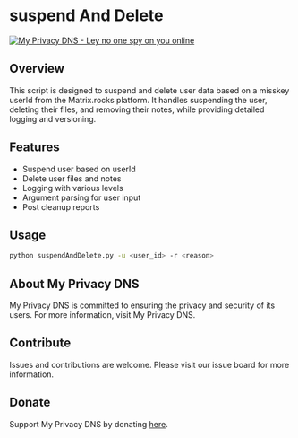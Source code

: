 # suspend And Delete

[![My Privacy DNS - Ley no one spy on you online](https://www.mypdns.org/images/logo.png)](https://www.mypdns.org/)

## Overview
This script is designed to suspend and delete user data based on a misskey userId from the Matrix.rocks platform. It handles suspending the user, deleting their files, and removing their notes, while providing detailed logging and versioning.

## Features
- Suspend user based on userId
- Delete user files and notes
- Logging with various levels
- Argument parsing for user input
- Post cleanup reports

## Usage

```sh
python suspendAndDelete.py -u <user_id> -r <reason>
```

## About My Privacy DNS

My Privacy DNS is committed to ensuring the privacy and security of its users. For more information, visit My Privacy DNS.

## Contribute

Issues and contributions are welcome. Please visit our issue board for more information.

## Donate

Support My Privacy DNS by donating [here](https://www.mypdns.org/donate
).
